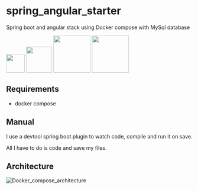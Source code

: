 # spring_angular_starter
Spring boot and angular stack using Docker compose with MySql database

<img src="https://spring.io/img/spring.svg" width="50"> <img src="https://angular.io/assets/images/logos/angular/angular.png" width="70"> <img src="https://www.mysql.com/common/logos/logo-mysql-170x115.png" width="100"> <img src="https://www.docker.com/wp-content/uploads/2022/03/vertical-logo-monochromatic.png" width="100">

## Requirements

* docker compose

## Manual
I use a devtool spring boot plugin to watch code, compile and run it on save.

All I have to do is code and save my files.

## Architecture

![Docker_compose_architecture](https://github.com/sbellali/spring_angular_starter/assets/117036625/0c5d22aa-6f85-4616-a35a-b49e7cf4df4c)

